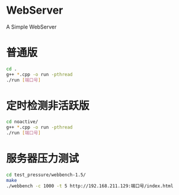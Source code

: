 # WebServer
A Simple WebServer
# 普通版

```bash
cd .
g++ *.cpp -o run -pthread
./run [端口号]
```
# 定时检测非活跃版
```bash
cd noactive/
g++ *.cpp -o run -pthread
./run [端口号]
```
# 服务器压力测试
```bash
cd test_pressure/webbench-1.5/
make
./webbench -c 1000 -t 5 http://192.168.211.129:端口号/index.html
```